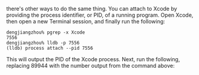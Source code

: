there's other ways to do the same thing. You can attach to Xcode by providing the process identifier, or PID, of a running program.
Open Xcode, then open a new Terminal session, and finally run the following:


```
dengjiangzhou% pgrep -x Xcode
7556
dengjiangzhou% lldb -p 7556
(lldb) process attach --pid 7556

```





This will output the PID of the Xcode process.
Next, run the following, replacing 89944 with the number output from the command above:
